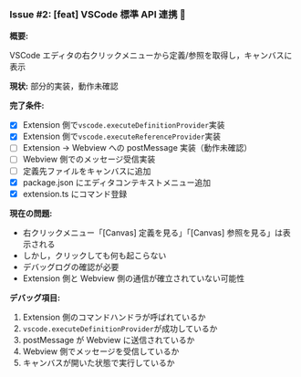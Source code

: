 ### Issue #2: [feat] VSCode 標準 API 連携 🚧

**概要:**

VSCode エディタの右クリックメニューから定義/参照を取得し，キャンバスに表示

**現状:** 部分的実装，動作未確認

**完了条件:**

- [x] Extension 側で`vscode.executeDefinitionProvider`実装
- [x] Extension 側で`vscode.executeReferenceProvider`実装
- [ ] Extension → Webview への postMessage 実装（動作未確認）
- [ ] Webview 側でのメッセージ受信実装
- [ ] 定義先ファイルをキャンバスに追加
- [x] package.json にエディタコンテキストメニュー追加
- [x] extension.ts にコマンド登録

**現在の問題:**

- 右クリックメニュー「[Canvas] 定義を見る」「[Canvas] 参照を見る」は表示される
- しかし，クリックしても何も起こらない
- デバッグログの確認が必要
- Extension 側と Webview 側の通信が確立されていない可能性

**デバッグ項目:**

1. Extension 側のコマンドハンドラが呼ばれているか
2. `vscode.executeDefinitionProvider`が成功しているか
3. postMessage が Webview に送信されているか
4. Webview 側でメッセージを受信しているか
5. キャンバスが開いた状態で実行しているか
